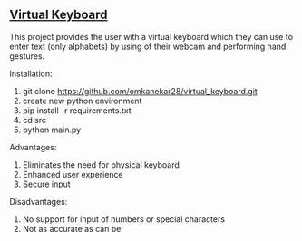 ## <u>Virtual Keyboard</u>

This project provides the user with a virtual keyboard which they can use to enter text (only alphabets) by using of their webcam and performing hand gestures. 


Installation:
  1) git clone https://github.com/omkanekar28/virtual_keyboard.git
  2) create new python environment
  3) pip install -r requirements.txt
  4) cd src
  5) python main.py

Advantages: 
  1) Eliminates the need for physical keyboard
  2) Enhanced user experience
  3) Secure input

Disadvantages:
  1) No support for input of numbers or special characters
  2) Not as accurate as can be
